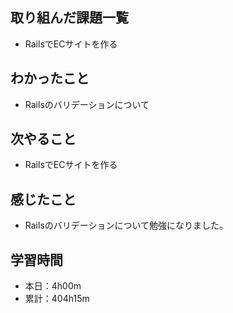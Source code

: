 ## 取り組んだ課題一覧
- RailsでECサイトを作る
## わかったこと
- Railsのバリデーションについて
## 次やること
- RailsでECサイトを作る
## 感じたこと
- Railsのバリデーションについて勉強になりました。
## 学習時間
- 本日：4h00m
- 累計：404h15m
